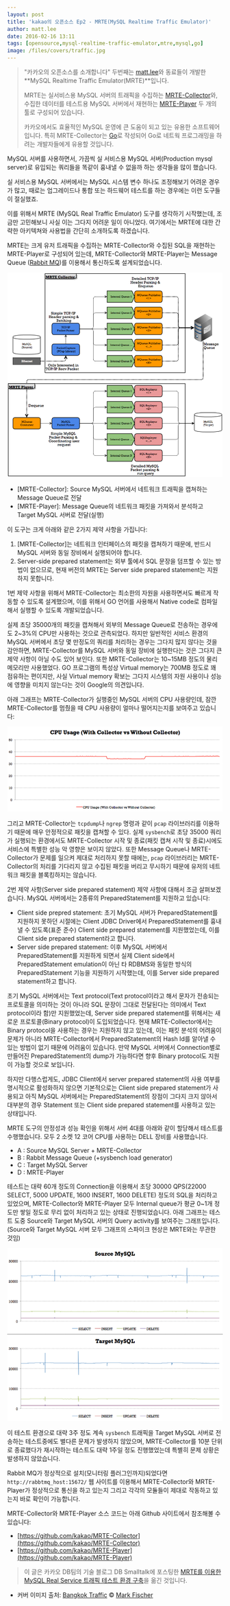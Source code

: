 ```yaml
---
layout: post
title: 'kakao의 오픈소스 Ep2 - MRTE(MySQL Realtime Traffic Emulator)'
author: matt.lee
date: 2016-02-16 13:11
tags: [opensource,mysql-realtime-traffic-emulator,mtre,mysql,go]
image: /files/covers/traffic.jpg
---
```

<a id="forkme" href="https://github.com/kakao/MRTE-Collector"></a>

> "카카오의 오픈소스를 소개합니다" 두번째는 [matt.lee](https://github.com/SunguckLee)와 동료들이 개발한 **MySQL Realtime Traffic Emulator(MRTE)**입니다.
>
> MRTE는 실서비스용 MySQL 서버의 트래픽을 수집하는 [MRTE-Collector](https://github.com/kakao/MRTE-Collector)와, 수집한 데이터를 테스트용 MySQL 서버에서 재현하는 [MRTE-Player](https://github.com/kakao/MRTE-Player) 두 개의 툴로 구성되어 있습니다.
>
> 카카오에서도 효율적인 MySQL 운영에 큰 도움이 되고 있는 유용한 소프트웨어입니다. 특히 MRTE-Collector는 [Go](https://golang.org)로 작성되어 Go로 네트웍 프로그래밍을 하려는 개발자들에게 유용할 것입니다.

MySQL 서버를 사용하면서, 가끔씩 실 서비스용 MySQL 서버(Production mysql server)로 유입되는 쿼리들을 똑같이 흉내낼 수 없을까 하는 생각들을 많이 했습니다.

실 서비스용 MySQL 서버에서는 MySQL 시스템 변수 하나도 조정해보기 어려운 경우가 많고, 때로는 업그레이드나 통합 또는 하드웨어 테스트를 하는 경우에는 이런 도구들이 절실했죠.

이를 위해서 MRTE (MySQL Real Traffic Emulator) 도구를 생각하기 시작했는데, 조금만 고민해보니 사실 이는 그다지 어려운 일이 아니었다. 여기에서는 MRTE에 대한 간략한 아키텍쳐와 사용법을 간단히 소개하도록 하겠습니다.

MRTE는 크게 유저 트래픽을 수집하는 MRTE-Collector와 수집된 SQL을 재현하는 MRTE-Player로 구성되어 있는데, MRTE-Collector와 MRTE-Player는 Message Queue ([Rabbit MQ](http://www.rabbitmq.com))를 이용해서 통신하도록 설계되었습니다.

![MRTE Collector와 Player 전체적인 아키텍쳐](/files/mrte-overall-arch.png)

* [MRTE-Collector]: Source MySQL 서버에서 네트워크 트래픽을 캡쳐하는 Message Queue로 전달
* [MRTE-Player]: Message Queue의 네트워크 패킷을 가져와서 분석하고 Target MySQL 서버로 전달(실행)

이 도구는 크게 아래와 같은 2가지 제약 사항을 가집니다:

1. [MRTE-Collector]는 네트워크 인터페이스의 패킷을 캡쳐하기 때문에, 반드시 MySQL 서버와 동일 장비에서 실행되어야 합니다.
2. Server-side prepared statement는 외부 툴에서 SQL 문장을 덤프할 수 있는 방법이 없으므로, 현재 버전의 MRTE는 Server side prepared statement는 지원하지 못합니다.

1번 제약 사항을 위해서 MRTE-Collector는 최소한의 자원을 사용하면서도 빠르게 작동할 수 있도록 설계했으며, 이를 위해서 GO 언어를 사용해서 Native code로 컴파일해서 실행할 수 있도록 개발되었습니다.

실제 초당 35000개의 패킷을 캡쳐해서 외부의 Message Queue로 전송하는 경우에도 2~3%의 CPU만 사용하는 것으로 관측되었다. 하지만 일반적인 서비스 환경의 MySQL 서버에서 초당 몇 만정도의 쿼리를 처리하는 경우는 그다지 많지 않다는 것을 감안하면, MRTE-Collector를 MySQL 서버와 동일 장비에 실행한다는 것은 그다지 큰 제약 사항이 아닐 수도 있어 보인다. 또한 MRTE-Collector는 10~15MB 정도의 물리 메모리만 사용했었다. GO 프로그램의 특성상 Virtual memory는 700MB 정도로 꽤 점유하는 편이지만, 사실 Virtual memory 확보는 그다지 시스템의 자원 사용이나 성능에 영향을 미치지 않는다는 것이 Google의 의견입니다.

아래 그래프는 MRTE-Collector가 실행중인 MySQL 서버의 CPU 사용량인데, 잠깐 MRTE-Collector를 멈췄을 때 CPU 사용량이 얼마나 떨어지는지를 보여주고 있습니다:

![MRTE의 CPU 사용량](/files/mtre-cpu.png)

그리고 MRTE-Collector는 `tcpdump`나 `ngrep` 명령과 같이 `pcap` 라이브러리를 이용하기 때문에 매우 안정적으로 패킷을 캡쳐할 수 있다. 실제 `sysbench`로 초당 35000 쿼리가 실행되는 환경에서도 MRTE-Collector 시작 및 종료(패킷 캡쳐 시작 및 종료)시에도 서비스에 특별한 성능 악 영향은 보이지 않았다. 또한 Message Queue나 MRTE-Collector가 문제를 일으켜 제대로 처리하지 못할 때에는, `pcap` 라이브러리는 MRTE-Collector의 처리를 기다리지 않고 수집된 패킷을 버리고 무시하기 때문에 유저의 네트워크 패킷을 블록킹하지는 않습니다.

2번 제약 사항(Server side prepared statement) 제약 사항에 대해서 조금 살펴보겠습니다. MySQL 서버에서는 2종류의 PreparedStatement를 지원하고 있습니다:

* Client side prepred statement: 초기 MySQL 서버가 PreparedStatement를 지원하지 못하던 시절에는 Client JDBC Driver에서 PreparedStatement를 흉내낼 수 있도록(표준 준수) Client side prepared statement를 지원했었는데, 이를 Client side prepared statement라고 합니다.
* Server side prepared statement: 이후 MySQL 서버에서 PreparedStatement를 지원하게 되면서 실제 Client side에서 PreparedStatement emulation이 아닌 타 RDBMS와 동일한 방식의 PreparedStatement 기능을 지원하기 시작했는데, 이를 Server side prepared statement하고 합니다.

초기 MySQL 서버에서는 Text protocol(Text protocol이라고 해서 문자가 전송되는 프로토콜을 의미하는 것이 아니라 SQL 문장이 그대로 전달된다는 의미에서 Text protocol이라 함)만 지원했었는데, Server side prepared statement를 위해서는 새로운 프로토콜(Binary protocol)이 도입되었습니다. 현재 MRTE-Collector에서는 Binary protocol을 사용하는 경우는 지원하지 않고 있는데, 이는 패킷 분석의 어려움이 문제가 아니라 MRTE-Collector에서 PreparedStatement의 Hash Id를 알아낼 수 있는 방법이 없기 때문에 어려움이 있습니다.
만약 MySQL 서버에서 Connection별로 만들어진 PreparedStatement의 dump가 가능하다면 향후 Binary protocol도 지원이 가능할 것으로 보입니다.

하지만 다행스럽게도, JDBC Client에서 server prepared statement의 사용 여부를 명시적으로 활성화하지 않으면 기본적으로는 Client side prepared statement가 사용되고 아직 MySQL 서버에서는 PreparedStatement의 장점이 그다지 크지 않아서 대부분의 경우 Statement 또는 Client side prepared statement를 사용하고 있는 상태입니다.

MRTE 도구의 안정성과 성능 확인을 위해서 서버 4대를 아래와 같이 할당해서 테스트를 수행했습니다. 모두 2 소켓 12 코어 CPU를 사용하는 DELL 장비를 사용했습니다.

* A : Source MySQL Server + MRTE-Collector
* B : Rabbit Message Queue (+sysbench load generator)
* C : Target MySQL Server
* D : MRTE-Player

테스트는 대략 60개 정도의 Connection을 이용해서 초당 30000 QPS(22000 SELECT, 5000 UPDATE, 1600 INSERT, 1600 DELETE) 정도의 SQL을 처리하고 있었으며, MRTE-Collector와 MRTE-Player 모두 Internal queue가 평균 0~1개 정도만 쌓일 정도로 무리 없이 처리하고 있는 상태로 진행되었습니다. 아래 그래프는 테스트 도중 Source와 Target MySQL 서버의 Query activity를 보여주는 그래프입니다. (Source와 Target MySQL 서버 모두 그래프의 스파이크 현상은 MRTE와는 무관한 것임)

![MRTE 환경에서의 QPS](/files/mtre-qps.png)

이 테스트 환경으로 대략 3주 정도 계속 `sysbench` 트래픽을 Target MySQL 서버로 전송하는 테스트중에도 별다른 문제가 발생하지 않았으며, MRTE-Collector를 10분 단위로 종료했다가 재시작하는 테스트도 대략 1주일 정도 진행했었는데 특별히 문제 상황은 발생하지 않았습니다.

Rabbit MQ가 정상적으로 설치(모니터링 플러그인까지)되었다면 `http://rabbtmq_host:15672/` 웹 사이트를 이용해서 MRTE-Collector와 MRTE-Player가 정상적으로 통신을 하고 있는지 그리고 각각의 모듈들이 제대로 작동하고 있는지 바로 확인이 가능합니다.

MRTE-Collector와 MRTE-Player 소스 코드는 아래 Github 사이트에서 참조해볼 수 있습니다:

* [https://github.com/kakao/MRTE-Collector](https://github.com/kakao/MRTE-Collector)
* [https://github.com/kakao/MRTE-Player](https://github.com/kakao/MRTE-Player)

> 이 글은 카카오 DB팀의 기술 블로그 DB Smalltalk에 포스팅한 [MRTE를 이용한 MySQL Real Service 트래픽 테스트 환경 구축](http://small-dbtalk.blogspot.kr/2015/01/mrte-mysql-real-service.html)을 옮긴 것입니다.

* 커버 이미지 출처: [Bangkok Traffic](https://www.flickr.com/photos/fischerfotos/7457906740) &copy; [Mark Fischer](https://www.flickr.com/photos/fischerfotos/)